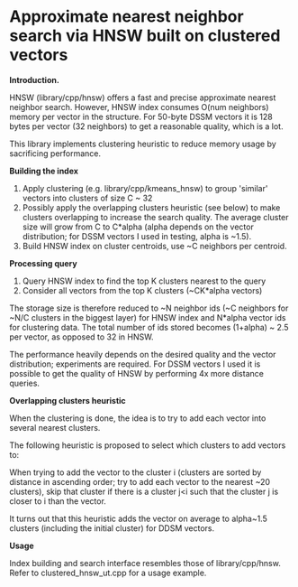 Approximate nearest neighbor search via HNSW built on clustered vectors
=====================================================

**Introduction.**

HNSW (library/cpp/hnsw) offers a fast and precise approximate nearest neighbor search. However, HNSW index
consumes O(num neighbors) memory per vector in the structure. For 50-byte DSSM vectors it is 128 bytes per vector (32 neighbors)
to get a reasonable quality, which is a lot.

This library implements clustering heuristic to reduce memory usage by sacrificing performance.

**Building the index**

1. Apply clustering (e.g. library/cpp/kmeans_hnsw) to group 'similar' vectors into clusters of size C ~ 32
2. Possibly apply the overlapping clusters heuristic (see below) to make clusters overlapping to increase the search quality.
The average cluster size will grow from C to C*alpha (alpha depends on the vector distribution; for DSSM vectors I used in testing, alpha is ~1.5).
3. Build HNSW index on cluster centroids, use ~C neighbors per centroid.

**Processing query**

1. Query HNSW index to find the top K clusters nearest to the query
2. Consider all vectors from the top K clusters (~CK*alpha vectors)

The storage size is therefore reduced to ~N neighbor ids (~C neighbors for ~N/C clusters in the biggest layer) for HNSW index and N*alpha vector ids for clustering data.
The total number of ids stored becomes (1+alpha) ~ 2.5 per vector, as opposed to 32 in HNSW.

The performance heavily depends on the desired quality and the vector distribution; experiments are required.
For DSSM vectors I used it is possible to get the quality of HNSW by performing 4x more distance queries.

**Overlapping clusters heuristic**

When the clustering is done, the idea is to try to add each vector into several nearest clusters.

The following heuristic is proposed to select which clusters to add vectors to:

When trying to add the vector to the cluster i (clusters are sorted by distance in ascending order; try to add each vector to the
nearest ~20 clusters),
skip that cluster if there is a cluster j<i such that the cluster j is closer to i than the vector.

It turns out that this heuristic adds the vector on average to alpha~1.5 clusters (including the initial cluster) for DDSM vectors.

**Usage**

Index building and search interface resembles those of library/cpp/hnsw. Refer to clustered_hnsw_ut.cpp for a usage example.
